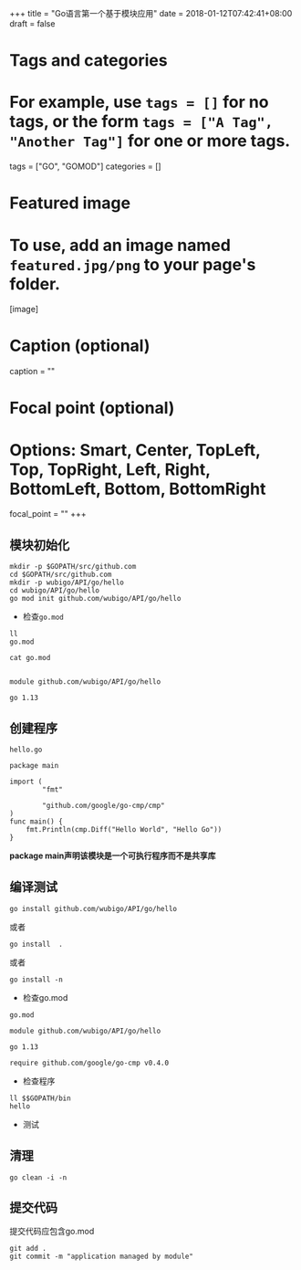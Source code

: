 +++
title = "Go语言第一个基于模块应用"
date = 2018-01-12T07:42:41+08:00
draft = false

# Tags and categories
# For example, use `tags = []` for no tags, or the form `tags = ["A Tag", "Another Tag"]` for one or more tags.
tags = ["GO", "GOMOD"]
categories = []

# Featured image
# To use, add an image named `featured.jpg/png` to your page's folder. 
[image]
  # Caption (optional)
  caption = ""

  # Focal point (optional)
  # Options: Smart, Center, TopLeft, Top, TopRight, Left, Right, BottomLeft, Bottom, BottomRight
  focal_point = ""
+++


## 模块初始化

```
mkdir -p $GOPATH/src/github.com
cd $GOPATH/src/github.com
mkdir -p wubigo/API/go/hello
cd wubigo/API/go/hello
go mod init github.com/wubigo/API/go/hello
```

- 检查`go.mod`

```
ll
go.mod

cat go.mod


module github.com/wubigo/API/go/hello

go 1.13

```

## 创建程序

`hello.go`

```
package main  

import (
        "fmt"

        "github.com/google/go-cmp/cmp"
)
func main() {
    fmt.Println(cmp.Diff("Hello World", "Hello Go"))
}

```



**package main声明该模块是一个可执行程序而不是共享库**

## 编译测试


```
go install github.com/wubigo/API/go/hello
```

或者

```
go install  .
```

或者

```
go install -n
```

- 检查go.mod

`go.mod`

```
module github.com/wubigo/API/go/hello

go 1.13

require github.com/google/go-cmp v0.4.0

```

- 检查程序

```
ll $$GOPATH/bin
hello
```

- 测试



## 清理

```
go clean -i -n
```



## 提交代码

提交代码应包含go.mod


```
git add .
git commit -m "application managed by module"
```


